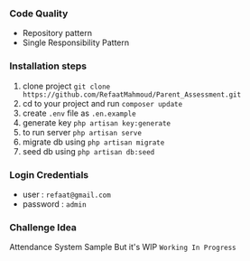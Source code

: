 ### Code Quality
- Repository pattern
- Single Responsibility Pattern

### Installation steps
1. clone project `git clone https://github.com/RefaatMahmoud/Parent_Assessment.git` 
2. cd to your project and run `composer update`
3. create `.env` file as `.en.example`
4. generate key `php artisan key:generate`
5. to run server `php artisan serve`
6. migrate db using `php artisan migrate`
7. seed db using `php artisan db:seed`

### Login Credentials 
- user : `refaat@gmail.com`
- password : `admin`

### Challenge Idea
Attendance System Sample But it's WIP `Working In Progress`

